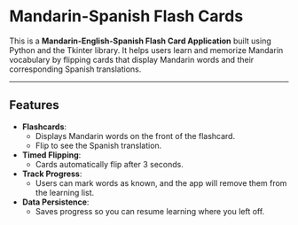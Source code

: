 # Mandarin-Spanish Flash Cards

This is a **Mandarin-English-Spanish Flash Card Application** built using Python and the Tkinter library. It helps users learn and memorize Mandarin vocabulary by flipping cards that display Mandarin words and their corresponding Spanish translations.

---

## Features

- **Flashcards**:
  - Displays Mandarin words on the front of the flashcard.
  - Flip to see the Spanish translation.
- **Timed Flipping**:
  - Cards automatically flip after 3 seconds.
- **Track Progress**:
  - Users can mark words as known, and the app will remove them from the learning list.
- **Data Persistence**:
  - Saves progress so you can resume learning where you left off.
